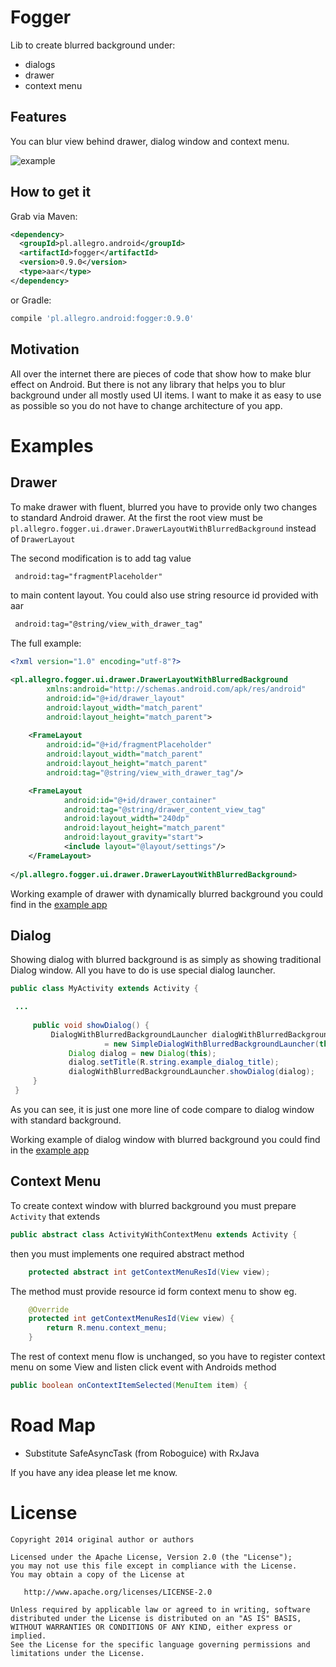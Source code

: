  
Fogger
====================

Lib to create blurred background under:
* dialogs
* drawer
* context menu

Features
--------------------
You can blur view behind drawer, dialog window and context menu.

![example](https://github.com/allegro/fogger/blob/master/readme/fog-example.gif?raw=true "Example")


How to get it
--------
Grab via Maven:
```xml
<dependency>
  <groupId>pl.allegro.android</groupId>
  <artifactId>fogger</artifactId>
  <version>0.9.0</version>
  <type>aar</type>
</dependency>
```
or Gradle:
```groovy
compile 'pl.allegro.android:fogger:0.9.0'
```

Motivation
--------
All over the internet there are pieces of code that show how to make blur effect on Android. But there is not any
library that helps you to blur background under all mostly used UI items. I want to make it as easy to use as possible so
you do not have to change architecture of you app.

Examples
===================
Drawer 
-------------------
To make drawer with fluent, blurred you have to provide only two changes to standard Android drawer. 
At the first the root view must be ```pl.allegro.fogger.ui.drawer.DrawerLayoutWithBlurredBackground``` instead
of ```DrawerLayout```

The second modification is to add tag value 

```xml
 android:tag="fragmentPlaceholder"
``` 
 to main content layout. You could also use string resource id provided with aar
 ```xml
  android:tag="@string/view_with_drawer_tag"
  ```
   
The full example:
   ```xml
   <?xml version="1.0" encoding="utf-8"?>
   
   <pl.allegro.fogger.ui.drawer.DrawerLayoutWithBlurredBackground
           xmlns:android="http://schemas.android.com/apk/res/android"
           android:id="@+id/drawer_layout"
           android:layout_width="match_parent"
           android:layout_height="match_parent">
           
       <FrameLayout
           android:id="@+id/fragmentPlaceholder"
           android:layout_width="match_parent"
           android:layout_height="match_parent"
           android:tag="@string/view_with_drawer_tag"/>
   
       <FrameLayout
               android:id="@+id/drawer_container"
               android:tag="@string/drawer_content_view_tag"
               android:layout_width="240dp"
               android:layout_height="match_parent"
               android:layout_gravity="start">
               <include layout="@layout/settings"/>
       </FrameLayout>
       
   </pl.allegro.fogger.ui.drawer.DrawerLayoutWithBlurredBackground>
   ```
Working example of drawer with dynamically blurred background you could find in the [example app](https://github.com/allegro/fogger/tree/master/example)

Dialog
-------------------

Showing dialog with blurred background is as simply as showing traditional Dialog window.
All you have to do is use special dialog launcher.

```java
public class MyActivity extends Activity {

 ...
 
     public void showDialog() {
         DialogWithBlurredBackgroundLauncher dialogWithBlurredBackgroundLauncher
                     = new SimpleDialogWithBlurredBackgroundLauncher(this);
             Dialog dialog = new Dialog(this);
             dialog.setTitle(R.string.example_dialog_title);
             dialogWithBlurredBackgroundLauncher.showDialog(dialog);
     }
 }
```
As you can see, it is just one more line of code compare to dialog window with standard background.

Working example of dialog window with blurred background you could find in the [example app](https://github.com/allegro/fogger/tree/develop/example)

Context Menu
-------------------
To create context window with blurred background you must prepare ```Activity``` that extends 
```java
public abstract class ActivityWithContextMenu extends Activity {
``` 

then you must implements one required abstract method
```java
    protected abstract int getContextMenuResId(View view);
```

The method must provide resource id form context menu to show eg.
```java
    @Override
    protected int getContextMenuResId(View view) {
        return R.menu.context_menu;
    }
```
The rest of context menu flow is unchanged, so you have to register context menu on some View and listen click event with Androids method
```java
public boolean onContextItemSelected(MenuItem item) {
```


Road Map
===================
* Substitute SafeAsyncTask (from Roboguice) with RxJava

If you have any idea please let me know.

License
=======

    Copyright 2014 original author or authors

    Licensed under the Apache License, Version 2.0 (the "License");
    you may not use this file except in compliance with the License.
    You may obtain a copy of the License at

       http://www.apache.org/licenses/LICENSE-2.0

    Unless required by applicable law or agreed to in writing, software
    distributed under the License is distributed on an "AS IS" BASIS,
    WITHOUT WARRANTIES OR CONDITIONS OF ANY KIND, either express or implied.
    See the License for the specific language governing permissions and
    limitations under the License.
